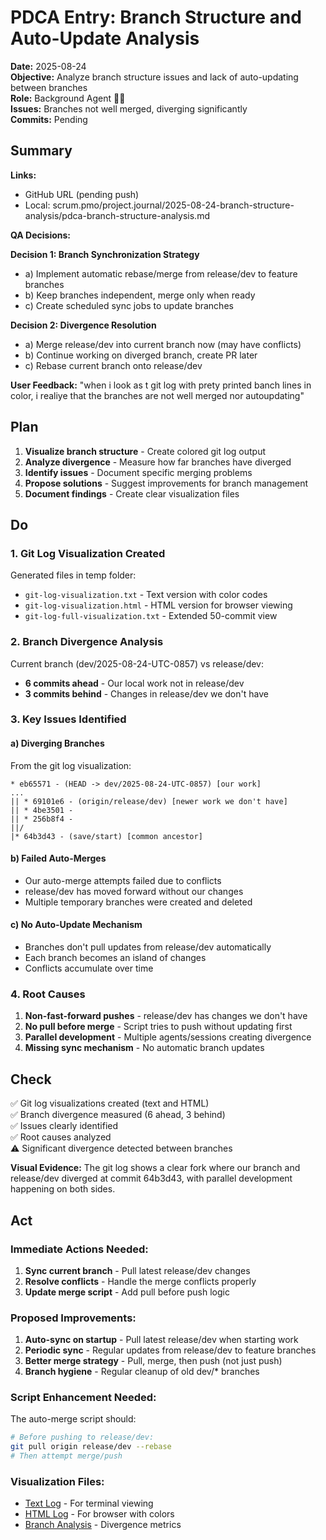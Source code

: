 # PDCA Entry: Branch Structure and Auto-Update Analysis

**Date:** 2025-08-24  
**Objective:** Analyze branch structure issues and lack of auto-updating between branches  
**Role:** Background Agent 🕵️‍♂️  
**Issues:** Branches not well merged, diverging significantly  
**Commits:** Pending

## Summary

**Links:**
- GitHub URL (pending push)
- Local: scrum.pmo/project.journal/2025-08-24-branch-structure-analysis/pdca-branch-structure-analysis.md

**QA Decisions:**

**Decision 1: Branch Synchronization Strategy**
- a) Implement automatic rebase/merge from release/dev to feature branches
- b) Keep branches independent, merge only when ready
- c) Create scheduled sync jobs to update branches

**Decision 2: Divergence Resolution**
- a) Merge release/dev into current branch now (may have conflicts)
- b) Continue working on diverged branch, create PR later
- c) Rebase current branch onto release/dev

**User Feedback:** "when i look as t git log with prety printed banch lines in color, i realiye that the branches are not well merged nor autoupdating"

## Plan

1. **Visualize branch structure** - Create colored git log output
2. **Analyze divergence** - Measure how far branches have diverged
3. **Identify issues** - Document specific merging problems
4. **Propose solutions** - Suggest improvements for branch management
5. **Document findings** - Create clear visualization files

## Do

### 1. Git Log Visualization Created
Generated files in temp folder:
- `git-log-visualization.txt` - Text version with color codes
- `git-log-visualization.html` - HTML version for browser viewing
- `git-log-full-visualization.txt` - Extended 50-commit view

### 2. Branch Divergence Analysis
Current branch (dev/2025-08-24-UTC-0857) vs release/dev:
- **6 commits ahead** - Our local work not in release/dev
- **3 commits behind** - Changes in release/dev we don't have

### 3. Key Issues Identified

#### a) Diverging Branches
From the git log visualization:
```
* eb65571 - (HEAD -> dev/2025-08-24-UTC-0857) [our work]
...
|| * 69101e6 - (origin/release/dev) [newer work we don't have]
|| * 4be3501 - 
|| * 256b8f4 - 
||/  
|* 64b3d43 - (save/start) [common ancestor]
```

#### b) Failed Auto-Merges
- Our auto-merge attempts failed due to conflicts
- release/dev has moved forward without our changes
- Multiple temporary branches were created and deleted

#### c) No Auto-Update Mechanism
- Branches don't pull updates from release/dev automatically
- Each branch becomes an island of changes
- Conflicts accumulate over time

### 4. Root Causes
1. **Non-fast-forward pushes** - release/dev has changes we don't have
2. **No pull before merge** - Script tries to push without updating first
3. **Parallel development** - Multiple agents/sessions creating divergence
4. **Missing sync mechanism** - No automatic branch updates

## Check

✅ Git log visualizations created (text and HTML)  
✅ Branch divergence measured (6 ahead, 3 behind)  
✅ Issues clearly identified  
✅ Root causes analyzed  
⚠️  Significant divergence detected between branches  

**Visual Evidence:** The git log shows a clear fork where our branch and release/dev diverged at commit 64b3d43, with parallel development happening on both sides.

## Act

### Immediate Actions Needed:
1. **Sync current branch** - Pull latest release/dev changes
2. **Resolve conflicts** - Handle the merge conflicts properly
3. **Update merge script** - Add pull before push logic

### Proposed Improvements:
1. **Auto-sync on startup** - Pull latest release/dev when starting work
2. **Periodic sync** - Regular updates from release/dev to feature branches
3. **Better merge strategy** - Pull, merge, then push (not just push)
4. **Branch hygiene** - Regular cleanup of old dev/* branches

### Script Enhancement Needed:
The auto-merge script should:
```bash
# Before pushing to release/dev:
git pull origin release/dev --rebase
# Then attempt merge/push
```

### Visualization Files:
- [Text Log](temp/git-log-visualization.txt) - For terminal viewing
- [HTML Log](temp/git-log-visualization.html) - For browser with colors
- [Branch Analysis](temp/branch-analysis.txt) - Divergence metrics